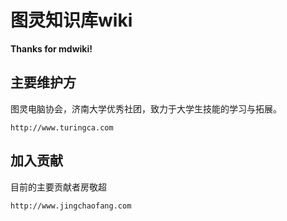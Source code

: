 图灵知识库wiki
=====

__Thanks for mdwiki!__

主要维护方
--------

图灵电脑协会，济南大学优秀社团，致力于大学生技能的学习与拓展。

    http://www.turingca.com

加入贡献
------------
目前的主要贡献者房敬超

    http://www.jingchaofang.com
